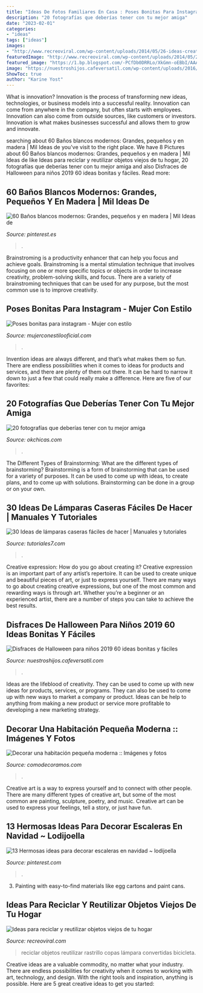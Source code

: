 ```yaml
---
title: "Ideas De Fotos Familiares En Casa : Poses Bonitas Para Instagram"
description: "20 fotografías que deberías tener con tu mejor amiga"
date: "2023-02-01"
categories:
- "ideas"
tags: ["ideas"]
images:
- "http://www.recreoviral.com/wp-content/uploads/2014/05/26-ideas-creativas-para-reciclar-5.jpg"
featuredImage: "http://www.recreoviral.com/wp-content/uploads/2014/05/26-ideas-creativas-para-reciclar-5.jpg"
featured_image: "https://1.bp.blogspot.com/-PCfDb0DRRLo/XkGmn-oEBbI/AAAAAAAAAfU/ieunjuG2_X8bghkajtL_89F7ptSMBYmtwCLcBGAsYHQ/s640/ec2ccdc0eefef28b89a03d467461bd88.jpg"
image: "https://nuestroshijos.cafeversatil.com/wp-content/uploads/2016/11/005-52.jpg"
ShowToc: true
author: "Karine Yost"
---
```



What is innovation?
Innovation is the process of transforming new ideas, technologies, or business models into a successful reality. Innovation can come from anywhere in the company, but often starts with employees. Innovation can also come from outside sources, like customers or investors. Innovation is what makes businesses successful and allows them to grow and innovate.

	

		
searching about 60 Baños blancos modernos: Grandes, pequeños y en madera | Mil Ideas de you've visit to the right place. We have 8 Pictures about 60 Baños blancos modernos: Grandes, pequeños y en madera | Mil Ideas de like Ideas para reciclar y reutilizar objetos viejos de tu hogar, 20 fotografías que deberías tener con tu mejor amiga and also Disfraces de Halloween para niños 2019 60 ideas bonitas y fáciles. Read more:
		
    
## 60 Baños Blancos Modernos: Grandes, Pequeños Y En Madera | Mil Ideas De

<img loading=lazy src="https://i.pinimg.com/736x/22/d9/1d/22d91d24e29d3918057764fc1c53d4ea.jpg" onerror="this.onerror=null;this.src='https://tse4.mm.bing.net/th?id=OIP.peEtF7BVvLiMcgxI4GCiKgHaLG&amp;pid=15.1';" alt="60 Baños blancos modernos: Grandes, pequeños y en madera | Mil Ideas de">

_Source: pinterest.es_

>. 

	

Brainstroming is a productivity enhancer that can help you focus and achieve goals. Brainstroming is a mental stimulation technique that involves focusing on one or more specific topics or objects in order to increase creativity, problem-solving skills, and focus. There are a variety of brainstroming techniques that can be used for any purpose, but the most common use is to improve creativity.

    
## Poses Bonitas Para Instagram - Mujer Con Estilo

<img loading=lazy src="https://1.bp.blogspot.com/-PCfDb0DRRLo/XkGmn-oEBbI/AAAAAAAAAfU/ieunjuG2_X8bghkajtL_89F7ptSMBYmtwCLcBGAsYHQ/s640/ec2ccdc0eefef28b89a03d467461bd88.jpg" onerror="this.onerror=null;this.src='https://tse2.mm.bing.net/th?id=OIP.M7XKkwRR7zNcm8hQuEzxpgAAAA&amp;pid=15.1';" alt="Poses bonitas para instagram - Mujer con estilo">

_Source: mujerconestilooficial.com_

>. 

	

Invention ideas are always different, and that’s what makes them so fun. There are endless possibilities when it comes to ideas for products and services, and there are plenty of them out there. It can be hard to narrow it down to just a few that could really make a difference. Here are five of our favorites: 

    
## 20 Fotografías Que Deberías Tener Con Tu Mejor Amiga

<img loading=lazy src="http://www.okchicas.com/wp-content/uploads/2016/01/23-fotos-que-debes-hacer-con-tu-mejor-amiga-13.jpg" onerror="this.onerror=null;this.src='https://tse2.mm.bing.net/th?id=OIP.fP62cgguu8yoxYqAMHVrygHaKn&amp;pid=15.1';" alt="20 fotografías que deberías tener con tu mejor amiga">

_Source: okchicas.com_

>. 

	

The Different Types of Brainstorming: What are the different types of brainstorming?
Brainstorming is a form of brainstorming that can be used for a variety of purposes. It can be used to come up with ideas, to create plans, and to come up with solutions. Brainstorming can be done in a group or on your own.

    
## 30 Ideas De Lámparas Caseras Fáciles De Hacer | Manuales Y Tutoriales

<img loading=lazy src="https://www.tutoriales7.com/wp-content/uploads/2018/06/lampara-palos-helado.jpg" onerror="this.onerror=null;this.src='https://tse3.mm.bing.net/th?id=OIP.-BhO38fhsGz-cPIAt5XckgHaKr&amp;pid=15.1';" alt="30 Ideas de lámparas caseras fáciles de hacer | Manuales y tutoriales">

_Source: tutoriales7.com_

>. 

	

Creative expression: How do you go about creating it?
Creative expression is an important part of any artist’s repertoire. It can be used to create unique and beautiful pieces of art, or just to express yourself. There are many ways to go about creating creative expressions, but one of the most common and rewarding ways is through art. Whether you’re a beginner or an experienced artist, there are a number of steps you can take to achieve the best results.

    
## Disfraces De Halloween Para Niños 2019 60 Ideas Bonitas Y Fáciles

<img loading=lazy src="https://nuestroshijos.cafeversatil.com/wp-content/uploads/2016/11/005-52.jpg" onerror="this.onerror=null;this.src='https://tse3.mm.bing.net/th?id=OIP.BOfaLFoKCZHjX5PJt3RgyQHaK9&amp;pid=15.1';" alt="Disfraces de Halloween para niños 2019 60 ideas bonitas y fáciles">

_Source: nuestroshijos.cafeversatil.com_

>. 

	

Ideas are the lifeblood of creativity. They can be used to come up with new ideas for products, services, or programs. They can also be used to come up with new ways to market a company or product. Ideas can be help to anything from making a new product or service more profitable to developing a new marketing strategy.

    
## Decorar Una Habitación Pequeña Moderna :: Imágenes Y Fotos

<img loading=lazy src="http://www.comodecoramos.com/Imagenes/decorar-una-habitacion-pequena-moderna.jpg" onerror="this.onerror=null;this.src='https://tse3.mm.bing.net/th?id=OIP.s2ZH_1OD6dmbW5ntI4IdyAHaFj&amp;pid=15.1';" alt="Decorar una habitación pequeña moderna :: Imágenes y fotos">

_Source: comodecoramos.com_

>. 

	

Creative art is a way to express yourself and to connect with other people. There are many different types of creative art, but some of the most common are painting, sculpture, poetry, and music. Creative art can be used to express your feelings, tell a story, or just have fun.

    
## 13 Hermosas Ideas Para Decorar Escaleras En Navidad ~ Lodijoella

<img loading=lazy src="https://i.pinimg.com/736x/50/71/dc/5071dcf5819cb0ebad4e140a1021f651.jpg" onerror="this.onerror=null;this.src='https://tse1.mm.bing.net/th?id=OIP.5feISq004XdmD6WPBwE5-wAAAA&amp;pid=15.1';" alt="13 Hermosas ideas para decorar escaleras en navidad ~ lodijoella">

_Source: pinterest.com_

>. 

	

3. Painting with easy-to-find materials like egg cartons and paint cans.

    
## Ideas Para Reciclar Y Reutilizar Objetos Viejos De Tu Hogar

<img loading=lazy src="http://www.recreoviral.com/wp-content/uploads/2014/05/26-ideas-creativas-para-reciclar-5.jpg" onerror="this.onerror=null;this.src='https://tse4.mm.bing.net/th?id=OIP.wlzpLp6auyC1lLOePyqeigHaLG&amp;pid=15.1';" alt="Ideas para reciclar y reutilizar objetos viejos de tu hogar">

_Source: recreoviral.com_

>reciclar objetos reutilizar rastrillo copas lámpara convertidas bicicleta. 

	

Creative ideas are a valuable commodity, no matter what your industry. There are endless possibilities for creativity when it comes to working with art, technology, and design. With the right tools and inspiration, anything is possible. Here are 5 great creative ideas to get you started: 

